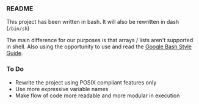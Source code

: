 ### README
This project has been written in bash. It will also be rewritten in dash (`/bin/sh`)

The main difference for our purposes is that arrays / lists aren't supported in shell. 
Also using the opportunity to use and read the [Google Bash Style Guide](https://google.github.io/styleguide/shellguide.html).

### To Do
* Rewrite the project using POSIX compliant features only 
* Use more expressive variable names
* Make flow of code more readable and more modular in execution
